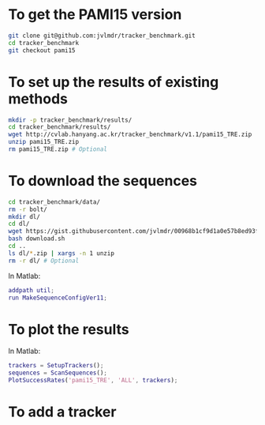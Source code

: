 # To get the PAMI15 version

```bash
git clone git@github.com:jvlmdr/tracker_benchmark.git
cd tracker_benchmark
git checkout pami15
```

# To set up the results of existing methods

```bash
mkdir -p tracker_benchmark/results/
cd tracker_benchmark/results/
wget http://cvlab.hanyang.ac.kr/tracker_benchmark/v1.1/pami15_TRE.zip
unzip pami15_TRE.zip
rm pami15_TRE.zip # Optional
```

# To download the sequences

```bash
cd tracker_benchmark/data/
rm -r bolt/
mkdir dl/
cd dl/
wget https://gist.githubusercontent.com/jvlmdr/00968b1cf9d1a0e57b8ed93fe158f224/raw/ab3717520db480496cbebb9b90482b08011734fa/download.sh
bash download.sh
cd ..
ls dl/*.zip | xargs -n 1 unzip
rm -r dl/ # Optional
```

In Matlab:

```matlab
addpath util;
run MakeSequenceConfigVer11;
```

# To plot the results

In Matlab:

```matlab
trackers = SetupTrackers();
sequences = ScanSequences();
PlotSuccessRates('pami15_TRE', 'ALL', trackers);
```

# To add a tracker
